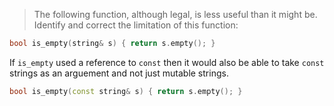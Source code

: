 > The following function, although legal, is less useful than it might be. Identify and correct the limitation of this function:
```cpp
bool is_empty(string& s) { return s.empty(); } 
```

If `is_empty` used a reference to `const` then it would also be able to take `const` strings as an arguement and not just mutable strings.
```cpp
bool is_empty(const string& s) { return s.empty(); }
```

